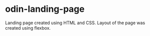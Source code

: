 # odin-landing-page
Landing page created using HTML and CSS. Layout of the page was created using flexbox.